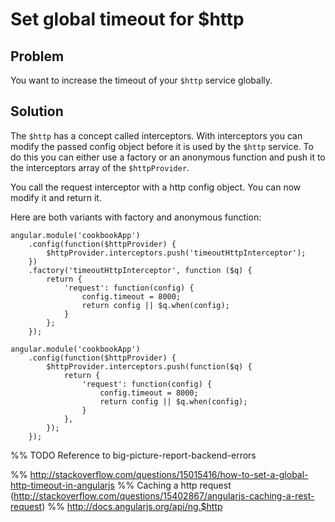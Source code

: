 # Set global timeout for $http

## Problem

You want to increase the timeout of your `$http` service globally.

## Solution

The `$http` has a concept called interceptors. With interceptors you can modify the passed config object before it is
 used by the `$http` service. To do this you can either use a factory or an anonymous function and push it to the
 interceptors array of the `$httpProvider`.

You call the request interceptor with a http config object. You can now modify it and return it.

Here are both variants with factory and anonymous function:

~~~
angular.module('cookbookApp')
    .config(function($httpProvider) {
        $httpProvider.interceptors.push('timeoutHttpInterceptor');
    })
    .factory('timeoutHttpInterceptor', function ($q) {
        return {
            'request': function(config) {
                config.timeout = 8000;
                return config || $q.when(config);
            }
        };
    });
~~~

~~~
angular.module('cookbookApp')
    .config(function($httpProvider) {
        $httpProvider.interceptors.push(function($q) {
            return {
                'request': function(config) {
                    config.timeout = 8000;
                    return config || $q.when(config);
                }
            },
        });
    });
~~~


%% TODO Reference to big-picture-report-backend-errors


%% http://stackoverflow.com/questions/15015416/how-to-set-a-global-http-timeout-in-angularjs
%% Caching a http request (http://stackoverflow.com/questions/15402867/angularjs-caching-a-rest-request)
%% http://docs.angularjs.org/api/ng.$http